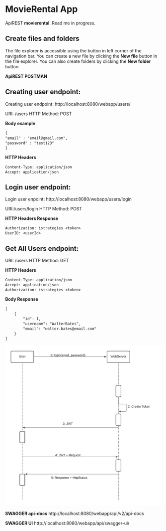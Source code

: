 # MovieRental App

ApiREST **movierental**. Read me in progress.



## Create files and folders

The file explorer is accessible using the button in left corner of the navigation bar. You can create a new file by clicking the **New file** button in the file explorer. You can also create folders by clicking the **New folder** button.

**ApiREST POSTMAN**
## Creating user endpoint:
Creating user endpoint:
http://localhost:8080/webapp/users/

URI: /users
HTTP Method: POST



**Body example**

    {
    "email" : "email@gmail.com",
    "password" : "test123"
    }
**HTTP Headers**

    Content-Type: application/json
    Accept: application/json
   
## Login user endpoint:
Login user enpoint:
http://localhost:8080/webapp/users/login

URI:/users/login
HTTP Method: POST

**HTTP Headers Response**

    Authorization: istrategies <token>
    UserID: <userId>


## Get All Users endpoint:
URI: /users
HTTP Method: GET

**HTTP Headers**

    Content-Type: application/json
    Accept: application/json
    Authorization: istrategies <token>

**Body Response**

    [
    	{
    		"id": 1,
    		"username": "WalterBates",
    		"email": "walter.bates@email.com"
    	}
    ]


![JWT](https://github.com/chriscrm/movierentalapp/blob/main/jwtdiagram.jpeg)


**SWAGGER api-docs**
http://localhost:8080/webapp/api/v2/api-docs

**SWAGGER UI**
http://localhost:8080/webapp/api/swagger-ui/
